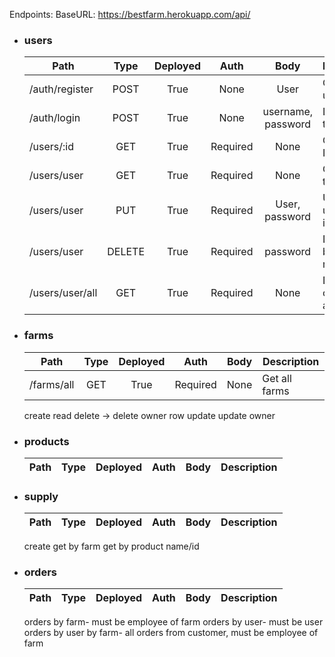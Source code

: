Endpoints:
BaseURL:
https://bestfarm.herokuapp.com/api/

- ### users
    | Path              | Type   | Deployed | Auth     | Body               | Description                   |
    | ----------------- |:------:|:--------:|:--------:|:------------------:| ----------------------------- |
    | /auth/register    | POST   |     True | None     | User               | Create new user               |
    | /auth/login       | POST   |     True | None     | username, password | Log in, get token             |
    | /users/:id        | GET    |     True | Required | None               | Get user by ID                |
    | /users/user       | GET    |     True | Required | None               | Get user by token             |
    | /users/user       | PUT    |     True | Required | User, password     | Update user by id in req.body |
    | /users/user       | DELETE |     True | Required | password           | Delete user by id in req.body |
    | /users/user/all   | GET    |     True | Required | None               | Debug only, return all users  |
    
- ### farms
    | Path              | Type   | Deployed | Auth     | Body               | Description                   |
    | ----------------- |:------:|:--------:|:--------:|:------------------:| ----------------------------- |
    | /farms/all        | GET    |     True | Required | None               | Get all farms                 |

    create
    read
    delete -> delete owner row
    update
    update owner
- ### products
    | Path              | Type   | Deployed | Auth     | Body | Description |
    | ----------------- |:------:|:--------:|:--------:|:----:| ----------- |
- ### supply
    | Path              | Type   | Deployed | Auth     | Body | Description |
    | ----------------- |:------:|:--------:|:--------:|:----:| ----------- |
    create
    get by farm
    get by product name/id
- ### orders
    | Path              | Type   | Deployed | Auth     | Body | Description |
    | ----------------- |:------:|:--------:|:--------:|:----:| ----------- |

    orders by farm- must be employee of farm
    orders by user- must be user
    orders by user by farm- all orders from customer, must be employee of farm